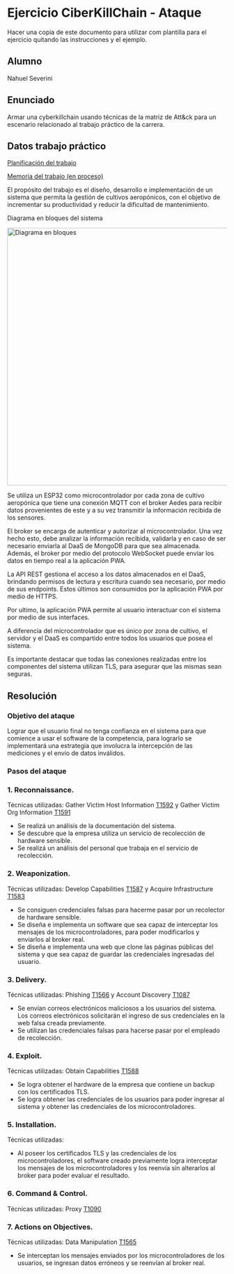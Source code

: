 # Ejercicio CiberKillChain - Ataque

Hacer una copia de este documento para utilizar com plantilla para el ejercicio quitando las instrucciones y el ejemplo.

## Alumno

Nahuel Severini

## Enunciado

Armar una cyberkillchain usando técnicas de la matriz de Att&ck para un escenario relacionado al trabajo práctico de la carrera.

## Datos trabajo práctico

[Planificación del trabajo](https://github.com/nseverini/plantilla-planificacion/blob/aerogrow/charter.pdf)

[Memoria del trabajo (en proceso)](https://github.com/nseverini/Plantilla-memoria)

El propósito del trabajo es el diseño, desarrollo e implementación de un sistema que permita la gestión de cultivos aeropónicos, con el objetivo de incrementar su productividad y reducir la dificultad de mantenimiento.

Diagrama en bloques del sistema

<img width="592" alt="Diagrama en bloques" src="https://github.com/nseverini/ceiot_base/assets/46693419/d4654fbf-29f5-459d-b7fa-046d13bfbf90">

Se utiliza un ESP32 como microcontrolador por cada zona de cultivo aeropónica que tiene una conexión MQTT con el broker Aedes para recibir datos provenientes de este y a su vez transmitir la información recibida de los sensores.

El broker se encarga de autenticar y autorizar al microcontrolador. Una vez hecho esto, debe analizar la información recibida, validarla y en caso de ser necesario enviarla al DaaS de MongoDB para que sea almacenada. Además, el broker por medio del protocolo WebSocket puede envíar los datos en tiempo real a la aplicación PWA.

La API REST gestiona el acceso a los datos almacenados en el DaaS, brindando permisos de lectura y escritura cuando sea necesario, por medio de sus endpoints. Estos últimos son consumidos por la aplicación PWA por medio de HTTPS.

Por ultimo, la aplicación PWA permite al usuario interactuar con el sistema por medio de sus interfaces.

A diferencia del microcontrolador que es único por zona de cultivo, el servidor y el DaaS es compartido entre todos los usuarios que posea el sistema.

Es importante destacar que todas las conexiones realizadas entre los componentes del sistema utilizan TLS, para asegurar que las mismas sean seguras.

## Resolución

### Objetivo del ataque
Lograr que el usuario final no tenga confianza en el sistema para que comience a usar el software de la competencia, para lograrlo se implementará una estrategia que involucra la intercepción de las mediciones y el envío de datos inválidos.

### Pasos del ataque

### 1. Reconnaissance.
Técnicas utilizadas: Gather Victim Host Information [T1592](https://attack.mitre.org/techniques/T1592/) y Gather Victim Org Information [T1591](https://attack.mitre.org/techniques/T1591/)
- Se realizá un análisis de la documentación del sistema. 
- Se descubre que la empresa utiliza un servicio de recolección de hardware sensible.
- Se realizá un análisis del personal que trabaja en el servicio de recolección.

### 2. Weaponization.
Técnicas utilizadas: Develop Capabilities [T1587](https://attack.mitre.org/techniques/T1587/) y Acquire Infrastructure [T1583](https://attack.mitre.org/techniques/T1583/)
- Se consiguen credenciales falsas para hacerme pasar por un recolector de hardware sensible.
- Se diseña e implementa un software que sea capaz de interceptar los mensajes de los microcontroladores, para poder modificarlos y enviarlos al broker real. 
- Se diseña e implementa una web que clone las páginas públicas del sistema y que sea capaz de guardar las credenciales ingresadas del usuario.

### 3. Delivery.
Técnicas utilizadas: Phishing [T1566](https://attack.mitre.org/techniques/T1566/) y Account Discovery [T1087](https://attack.mitre.org/techniques/T1087/)
- Se envían correos electrónicos maliciosos a los usuarios del sistema. Los correos electrónicos solicitarán el ingreso de sus credenciales en la web falsa creada previamente. 
- Se utilizan las credenciales falsas para hacerse pasar por el empleado de recolección.

### 4. Exploit.
Técnicas utilizadas: Obtain Capabilities [T1588](https://attack.mitre.org/techniques/T1588/) 
- Se logra obtener el hardware de la empresa que contiene un backup con los certificados TLS.
- Se logra obtener las credenciales de los usuarios para poder ingresar al sistema y obtener las credenciales de los microcontroladores.

### 5. Installation.
Técnicas utilizadas:
- Al poseer los certificados TLS y las credenciales de los microcontroladores, el software creado previamente logra interceptar los mensajes de los microcontroladores y los reenvía sin alterarlos al broker para poder evaluar el resultado.

### 6. Command & Control.
Técnicas utilizadas: Proxy [T1090](https://attack.mitre.org/techniques/T1090/)


### 7. Actions on Objectives.
Técnicas utilizadas: Data Manipulation [T1565](https://attack.mitre.org/techniques/T1565/)
- Se interceptan los mensajes enviados por los microcontroladores de los usuarios, se ingresan datos erróneos y se reenvían al broker real.




  

